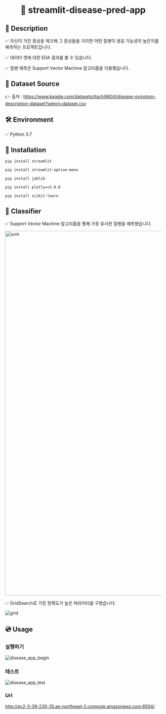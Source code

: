 <h1 align="center"> 🙌 streamlit-disease-pred-app</h1>

## 📃 Description
✅ 자신이 가진 증상을 체크해 그 증상들을 가지면 어떤 질병이 생길 가능성이 높은지를 예측하는 프로젝트입니다.

✅ 데이터 셋에 대한 EDA 결과를 볼 수 있습니다.

✅ 질병 예측은 Support Vector Machine 알고리즘을 이용했습니다.
## 📘 Dataset Source

 👉 출처 : https://www.kaggle.com/datasets/itachi9604/disease-symptom-description-dataset?select=dataset.csv

##
## 🛠 Environment

✅ Python 3.7

##
## 🔨 Installation

```
pip install streamlit
```

```
pip install streamlit-option-menu
```

```
pip install joblib
```

```
pip install plotly==5.8.0
```

```
pip install scikit-learn
```


## 💼 Classifier

✅ Support Vector Machine 알고리즘을 통해 가장 유사한 질병을 예측했습니다.

<img width="1179" alt="svm" src="https://user-images.githubusercontent.com/105832330/172291034-6aad1ee9-83a7-4958-a6c0-0a681fde9879.png">

✅ GridSearch로 가장 정확도가 높은 파라미터를 구했습니다.

![grid](https://user-images.githubusercontent.com/105832330/172301486-409e3555-74f5-4254-a609-e3a4beb729f3.PNG)



## 💿 Usage

### 실행하기
![disease_app_begin](https://user-images.githubusercontent.com/105832330/172292448-651ddc49-7eac-4203-ab88-80b6c7c2e7e1.gif)


### 테스트
![disease_app_test](https://user-images.githubusercontent.com/105832330/172293800-74360634-5790-4bc0-b80a-e3e3bd5a9b05.gif)

### Url
http://ec2-3-39-230-35.ap-northeast-2.compute.amazonaws.com:8504/

